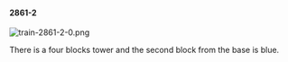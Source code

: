 #### 2861-2
![train-2861-2-0.png](https://github.com/lil-lab/nlvr/raw/master/nlvr/train/images/20/train-2861-2-0.png "train-2861-2-0.png")

There is a four blocks tower and the second block from the base is blue.
